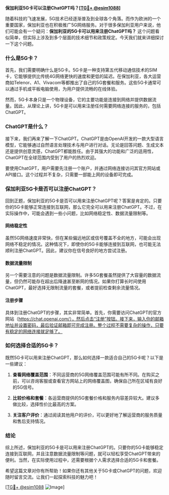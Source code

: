 **保加利亚5G卡可以注册ChatGPT吗？[[TG💪+ @esim1088](https://t.me/s/esim1088)]**

随着科技的飞速发展，5G技术已经逐渐普及到全球各个角落。而作为欧洲的一个重要国家，保加利亚也在积极推广5G网络服务。对于很多保加利亚用户来说，他们可能会有一个疑问：**保加利亚的5G卡可以用来注册ChatGPT吗？** 这个问题看似简单，但实际上涉及到多个层面的技术细节和政策规定。今天我们就来详细探讨一下这个问题。

### 什么是5G卡？

首先，我们需要明确什么是5G卡。5G卡是一种支持第五代移动通信技术的SIM卡，它能够提供比传统4G网络更快的速度和更低的延迟。在保加利亚，各大运营商如Telenor、A1、Vivacom等都推出了自己的5G套餐和服务。这些5G卡通常可以通过手机或平板电脑使用，为用户提供流畅的在线体验。

然而，5G卡本身只是一个物理设备，它的主要功能是连接到网络并提供数据流量。因此，从理论上讲，5G卡是可以用来注册任何需要网络连接的服务的，包括ChatGPT。

### ChatGPT是什么？

接下来，我们再来了解一下ChatGPT。ChatGPT是由OpenAI开发的一款大型语言模型，它能够通过自然语言处理技术与用户进行对话。无论是回答问题、生成文本还是提供创意灵感，ChatGPT都能胜任。由于其强大的功能和广泛的适用性，ChatGPT在全球范围内受到了用户的热烈欢迎。

要使用ChatGPT，用户需要先注册一个账户，并通过网络连接访问其官方网站或API接口。这个过程并不复杂，只需要一部能上网的设备即可完成。

### 保加利亚5G卡是否可以注册ChatGPT？

回到正题，保加利亚的5G卡是否可以用来注册ChatGPT呢？答案是肯定的。只要你的5G卡能够正常连接到互联网，那么它完全可以用来注册ChatGPT。不过，在实际操作中，可能会遇到一些小问题，比如网络稳定性、数据流量限制等。

#### 网络稳定性

虽然5G网络速度非常快，但在某些偏远地区或信号覆盖不全的地方，可能会出现网络不稳定的情况。这种情况下，即使你的5G卡能够连接到互联网，也可能无法顺利注册ChatGPT。因此，建议你在信号良好的地方尝试注册。

#### 数据流量限制

另一个需要注意的问题是数据流量限制。许多5G套餐虽然提供了大容量的数据流量，但仍然可能存在超出后降速甚至断网的情况。如果你打算长时间使用ChatGPT，最好选择无限制流量的套餐，或者提前检查剩余流量情况。

#### 注册步骤

具体到注册ChatGPT的步骤，其实非常简单。首先，你需要访问ChatGPT的官方网站（https://chat.openai.com/），然后点击“注册”按钮。接下来，输入你的邮箱地址并设置密码，最后验证邮箱即可完成注册。整个过程不需要复杂的操作，只要有稳定的网络连接就足够了。

### 如何选择合适的5G卡？

既然5G卡可以用来注册ChatGPT，那么如何选择一款适合自己的5G卡呢？以下是一些建议：

1. **查看网络覆盖范围**：不同运营商的5G网络覆盖范围可能有所不同。在购买之前，可以咨询客服或查看官方网站上的网络覆盖图，确保自己所在区域有良好的5G信号。

2. **比较价格和套餐**：各运营商提供的5G套餐价格和服务内容差异较大。建议多做比较，选择性价比最高的方案。

3. **关注客户评价**：通过阅读其他用户的评价，可以更好地了解运营商的服务质量和售后支持情况。

### 结论

综上所述，保加利亚的5G卡是可以用来注册ChatGPT的。只要你的5G卡能够稳定连接到互联网，并且注意数据流量限制等问题，就可以轻松享受ChatGPT带来的便利。当然，在实际使用过程中，还需要根据个人需求选择合适的5G卡和套餐。

希望这篇文章对你有所帮助！如果你还有其他关于5G卡或ChatGPT的问题，欢迎随时留言交流。让我们一起探索科技的魅力吧！

[[TG💪+ @esim1088](https://t.me/s/esim1088) ![Image](https://i.postimg.cc/4NQfJmqS/Snipaste-2025-05-13-00-14-12.png)]